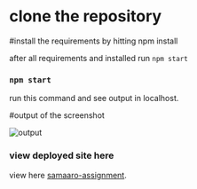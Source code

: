 # clone the repository


#install the requirements by hitting npm install

after all requirements and installed run `npm start`

### `npm start`

run this command and see output in localhost.

#output of the screenshot

![output](https://user-images.githubusercontent.com/31813770/185734043-e4eeb417-63fc-4a6b-8072-903d36150c3a.png)

### view deployed site here


view here [samaaro-assignment](https://samaaro-task.netlify.app/).
